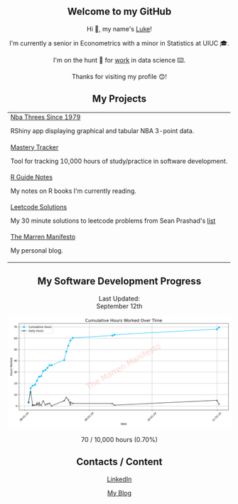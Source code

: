 <div align="center">
    <h2>Welcome to my GitHub</h1>
    <p>Hi 👋, my name's <a href="https://themarrenmanifesto.com" target="_blank">Luke</a>!</p>
    <p>I'm currently a senior in Econometrics with a minor in Statistics at UIUC 🎓.</p>
    <p>I'm on the hunt 🏹 for <a href="https://www.linkedin.com/in/luke-marren-aa9912206/" target="_blank">work</a> in data science ⌨️.</p>
    <p>Thanks for visiting my profile 😊!</p>
    <h2>My Projects</h2>
    <table>
        <tr>
            <td><a href="https://github.com/lmarren1/nba-threes-since-1979" target="_blank">Nba Threes Since 1979</a><p>RShiny app displaying graphical and tabular NBA 3-point data.</p></td>
        </tr>
        <tr>
            <td><a href="https://github.com/lmarren1/mastery-tracker" target="_blank">Mastery Tracker</a><p>Tool for tracking 10,000 hours of study/practice in software development.</p></td>
        </tr>
        <tr>
            <td><a href="https://github.com/lmarren1/r-guide-notes" target="_blank">R Guide Notes</a><p>My notes on R books I'm currently reading.</p></td>
        </tr>
        <tr>
            <td><a href="https://github.com/lmarren1/leetcode-solutions" target="_blank">Leetcode Solutions</a><p>My 30 minute solutions to leetcode problems from Sean Prashad's <a href="https://seanprashad.com/leetcode-patterns/" target="_blank">list</a></p></td>
        </tr>
        <tr>
            <td><a href="https://github.com/lmarren1/the-marren-manifesto/" target="_blank">The Marren Manifesto</a><p>My personal blog.</p></td>
        </tr>
    </table>
    <h2>My Software Development Progress</h2>
    <p>Last Updated:<br>September 12th</p>
    <a href="https://themarrenmanifesto.com" target="_blank"><img src="cumulative-hours-plot.png"></img></a>
    <p>70 / 10,000 hours (0.70%)</p>
    <h2>Contacts / Content</h2>
    <a href="https://www.linkedin.com/in/luke-marren-aa9912206/" target="_blank"><p>LinkedIn</p></a>
    <a href="https://themarrenmanifesto.com"><p>My Blog</p></a>
</div>
